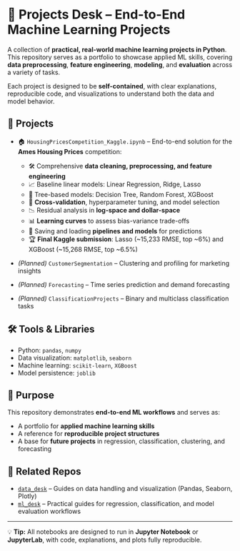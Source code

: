 # 🏡 Projects Desk – End-to-End Machine Learning Projects

A collection of **practical, real-world machine learning projects in Python**.  
This repository serves as a portfolio to showcase applied ML skills, covering **data preprocessing**, **feature engineering**, **modeling**, and **evaluation** across a variety of tasks.

Each project is designed to be **self-contained**, with clear explanations, reproducible code, and visualizations to understand both the data and model behavior.

## 📂 Projects

- 🏠 `HousingPricesCompetition_Kaggle.ipynb` – End-to-end solution for the **Ames Housing Prices** competition:
  - 🛠️ Comprehensive **data cleaning, preprocessing, and feature engineering**
  - 📈 Baseline linear models: Linear Regression, Ridge, Lasso
  - 🌳 Tree-based models: Decision Tree, Random Forest, XGBoost
  - 🔄 **Cross-validation**, hyperparameter tuning, and model selection
  - 📉 Residual analysis in **log-space and dollar-space**
  - 📊 **Learning curves** to assess bias-variance trade-offs
  - 💾 Saving and loading **pipelines and models** for predictions
  - 🏆 **Final Kaggle submission**: Lasso (~15,233 RMSE, top ~6%) and XGBoost (~15,268 RMSE, top ~6.5%)

- *(Planned)* `CustomerSegmentation` – Clustering and profiling for marketing insights
- *(Planned)* `Forecasting` – Time series prediction and demand forecasting
- *(Planned)* `ClassificationProjects` – Binary and multiclass classification tasks

## 🛠️ Tools & Libraries

- Python: `pandas`, `numpy`
- Data visualization: `matplotlib`, `seaborn`
- Machine learning: `scikit-learn`, `XGBoost`
- Model persistence: `joblib`

## 📌 Purpose

This repository demonstrates **end-to-end ML workflows** and serves as:

- A portfolio for **applied machine learning skills**
- A reference for **reproducible project structures**
- A base for **future projects** in regression, classification, clustering, and forecasting

## 🧩 Related Repos

- [`data_desk`](https://github.com/lucad1396/data_desk) – Guides on data handling and visualization (Pandas, Seaborn, Plotly)  
- [`ml_desk`](https://github.com/lucad1396/ml_desk) – Practical guides for regression, classification, and model evaluation workflows

---

💡 **Tip:** All notebooks are designed to run in **Jupyter Notebook** or **JupyterLab**, with code, explanations, and plots fully reproducible.
